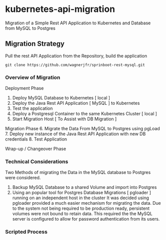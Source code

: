 # kubernetes-api-migration
Migration of a Simple Rest API Application to Kubernetes and Database from MySQL to Postgres

## Migration Strategy
Pull the rest API Application from the Repository, build the application
``` 
git clone https://github.com/wagnerjfr/sprinboot-rest-mysql.git
```

### Overview of Migration
Deployment Phase
1. Deploy MySQL Database to Kubernetes [ local ]
2. Deploy the Java Rest API Application [ MySQL ] to Kubernetes
3. Test the application
4. Deploy a Postgresql Container to the same Kubernetes Cluster [ local ]
5. Start Migration Host [ To Assist with DB Migration ]

Migration Phase
6. Migrate the Data From MySQL to Postgres using pgLoad
7. Deploy new instance of the Java Rest API Application with new DB credentials
8. Test Application

Wrap-up / Changeover Phase

### Technical Considerations 
Two Methods of migrating the Data in the MySQL database to Postgres were considered. 
1. Backup MySQL Database to a shared Volume and import into Postgres
2. Using an popular tool for Postgres Database Migrations [ pgloader ] running on an independent host in the cluster
It was decided using pgloader provided a much easier mechanism for migrating the data. Due to the system not being required to be production ready, persistent volumes were not bound to retain data. 
This required the the MySQL server is configured to allow for password authentication from its users. 

### Scripted Process
